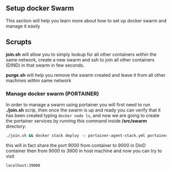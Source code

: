 ## Setup docker Swarm 
This section will help you learn more about how to set up docker swarm and manage it easily 

## Scrupts
**join.sh** will allow you to simply lookup for all other containers within the same network, create a new swarm and ssh to join all other containers (DIND) in that swarm in few seconds.

**purge.sh** will help you remove the swarm created and leave it from all other machines within same network

### Manage docker swarm (PORTAINER)
In order to manage a swarm using portainer you will first need to run **./join.sh** scrip, then once the swarm is up and ready you can verify that it has been created typing `docker node ls`, and now we are going to create the portainer services by running this command inside **/src/swarm** directory:
```sh
./join.sh && docker stack deploy -c portainer-agent-stack.yml portainer
```
this will in fact share the port 9000 from container to 9000 in DinD container then from 9000 to 3900 in host machine and now you can try to visit
```
localhost:39000
``` 